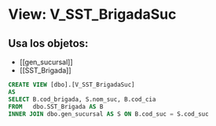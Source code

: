 # View: V_SST_BrigadaSuc

## Usa los objetos:
- [[gen_sucursal]]
- [[SST_Brigada]]

```sql
CREATE VIEW [dbo].[V_SST_BrigadaSuc]
AS
SELECT B.cod_brigada, S.nom_suc, B.cod_cia
FROM   dbo.SST_Brigada AS B 
INNER JOIN dbo.gen_sucursal AS S ON B.cod_suc = S.cod_suc

```
